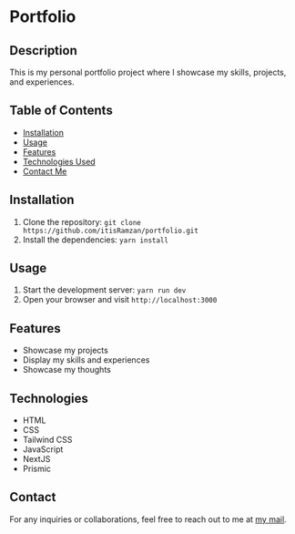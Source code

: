 # Portfolio

## Description
This is my personal portfolio project where I showcase my skills, projects, and experiences.

## Table of Contents
- [Installation](#installation)
- [Usage](#usage)
- [Features](#features)
- [Technologies Used](#technologies)
- [Contact Me](#contact)

## Installation
1. Clone the repository: `git clone https://github.com/itisRamzan/portfolio.git`
2. Install the dependencies: `yarn install`

## Usage
1. Start the development server: `yarn run dev`
2. Open your browser and visit `http://localhost:3000`

## Features
- Showcase my projects
- Display my skills and experiences
- Showcase my thoughts

## Technologies
- HTML
- CSS
- Tailwind CSS
- JavaScript
- NextJS
- Prismic

## Contact
For any inquiries or collaborations, feel free to reach out to me at [my mail](mailto:mail.ramzanshareef@gmail.com).
